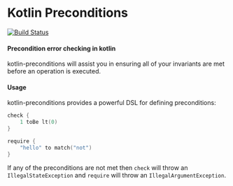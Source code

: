 # Kotlin Preconditions
[![Build Status](https://travis-ci.org/spoptchev/kotlin-preconditions.svg?branch=master)](https://travis-ci.org/spoptchev/kotlin-preconditions)

#### Precondition error checking in kotlin

kotlin-preconditions will assist you in ensuring all of your invariants are met
before an operation is executed.

#### Usage

kotlin-preconditions provides a powerful DSL for defining preconditions:

```kotlin
check {
    1 toBe lt(0)
}

require {
    "hello" to match("not")
}
```

If any of the preconditions are not met then `check` will throw an
`IllegalStateException` and `require` will throw an `IllegalArgumentException`.
